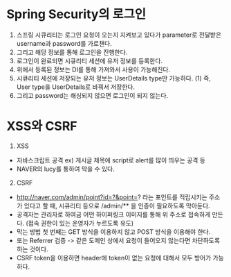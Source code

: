 # Spring Security의 로그인

1. 스프링 시큐리티는 로그인 요청이 오는지 지켜보고 있다가 parameter로 전달받은 username과 password를 가로챈다.
2. 그리고 해당 정보를 통해 로그인을 진행한다.
3. 로그인이 완료되면 시큐리티 세션에 유저 정보를 등록한다.
4. 위에서 등록된 정보는 DI를 통해 가져와서 사용이 가능해진다. 
5. 시큐리티 세션에 저장되는 유저 정보는 UserDetails type만 가능하다.
  (1) 즉, User type을 UserDetails로 바꿔서 저장한다.
6. 그리고 password는 해싱되지 않으면 로그인이 되지 않는다.

# XSS와 CSRF
1. XSS
- 자바스크립트 공격 ex) 게시글 제목에 script로 alert를 많이 띄우는 공격 등
- NAVER의 lucy를 통하여 막을 수 있다.

2. CSRF
- http://naver.com/admin/point?id=?&point=? 라는 포인트를 적립시키는 주소가 있다고 할 때, 시큐리티 등으로 /admin/** 을 인증이 필요하도록 막아둔다.
- 공격자는 관리자로 하여금 어떤 하이퍼링크 이미지를 통해 위 주소로 접속하게 만든다. (접속 권한이 있는 운영자가 누르도록 유도)
- 막는 방법 첫 번째는 GET 방식을 이용하지 않고 POST 방식을 이용해야 한다.
- 또는 Referrer 검증 -> 같은 도메인 상에서 요청이 들어오지 않는다면 차단하도록 하는 것이다.
- CSRF token을 이용하면 header에 token이 없는 요청에 대해서 모두 방어가 가능하다. 

